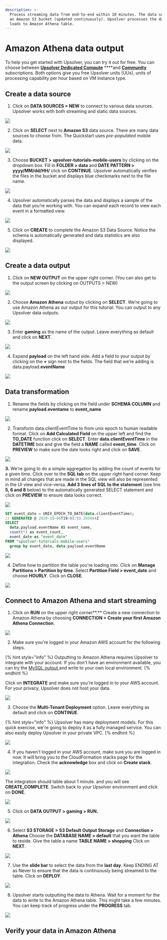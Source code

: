 ```yaml
---
description: >-
  Process streaming data from end-to-end within 10 minutes. The data source is
  an Amazon S3 bucket (updated continuously). Upsolver processes the data and
  loads to Amazon Athena table.
---
```


# Amazon Athena data output

To help you get started with Upsolver, you can try it out for free. You can choose between [**Upsolver Dedicated Compute**](https://app.upsolver.com/signup) ****and [**Community**](https://app.upsolver.com/signup/free) subscriptions. Both options give you free Upsolver units \(UUs\), units of processing capability per hour based on VM instance type.

## Create a data source

1. Click on **DATA SOURCES &gt; NEW** to connect to various data sources. Upsolver works with both streaming and static data sources.

![](https://lh3.googleusercontent.com/VEBtmN-b2sXlGI8KbaKyeZtTRuXAqt4NkBess6US8LAc6NxoQAvGaQLhr_2lTKRH6V3Pe2JglaQvDSlA5hcep_DedbJFNS7ayYi2Cx-uozzUkzfZW79DqsqJutaVp6-f0l799Goz)

2. Click on **SELECT** next to **Amazon S3** data source. There are many data sources to choose from. The Quickstart uses _pre-populated_ mobile data.

![](https://lh6.googleusercontent.com/Q4l7k9KjZetrJL8f1dtauybuIMw329ecce7bib5JDhOrOl4KasXJiSBxGAbTPujlaxGUHb92okdSyGH72L_Tj_j-mVvwuyOP8je5qXfrQPkuQq5w6njRXEgPTIx-O3n-csJnPuC_)

3. Choose **BUCKET &gt;** **upsolver-tutorials-mobile-users** by clicking on the dropdown box.  Fill in **FOLDER &gt; data** and **DATE PATTERN &gt; yyyy/MM/dd/HH/** click on **CONTINUE**. Upsolver automatically verifies the files in the bucket and displays blue checkmarks next to the file name.

![](../../../.gitbook/assets/image%20%2882%29.png)

4. Upsolver automatically parses the data and displays a sample of the data that you’re working with. You can expand each record to view each event in a formatted view.

![](https://lh4.googleusercontent.com/VSsLMilef5nd-Vgy7IyjZlPk4wzq_IBmo6kLKnIcVZqgrCkmVnYUKeJuzkV5hb1ZIWX5BzjPeq4OC0BV1Cfx8oXcM3HeVf0N3B8ow229INdD-aGIkei3KPrfMn_DFhxDgQ2P-MUh)

5. Click on **CREATE** to complete the Amazon S3 Data Source. Notice the schema is automatically generated and data statistics are also displayed.

![](https://lh4.googleusercontent.com/1TzV0loU_yMvnGi1-Yxk28yrhiR1ITl0IxeZTHMKROZQsOdVctaTtmNaWTe4wS1CAp4DWIyhUGYQVF8GkTV5qKsQFIphxoemWPxNzimagThCnDD9P9FmKZewIAzZkEknvTdeM_lf)

##  **Create a data output**

1. Click on **NEW OUTPUT** on the upper right corner. \(You can also get to the output screen by clicking on OUTPUTS &gt; NEW\)

![](https://lh4.googleusercontent.com/MWKDM4NzS3bsF93Pq5DZ-4nd5QV6B7JXOS2cA1N8vy92qij_fPmPTPeilDb1XiW3DjcZMc8L0YC-62snOK6wiXnefjBe-Ppku7s9ymdk3M5sS7NEUNiYPpJaQeHTe5mYgkfgBHV0)

2. Choose **Amazon Athena** output by clicking on **SELECT**. We’re going to use Amazon Athena as our output for this tutorial. You can output to any Upsolver data outputs. 

![](../../../.gitbook/assets/image%20%28105%29.png)

3. Enter **gaming** as the name of the output. Leave everything as default and click on **NEXT**.

![](../../../.gitbook/assets/image%20%288%29.png)

4. Expand **payload** on the left hand side. Add a field to your output by clicking on the **+** sign next to the fields. The field that we’re adding is data.payload.**eventName**

![](https://lh4.googleusercontent.com/kYfGKdqytOPUi7-qXFq-lStbLuIpgE1bv8L_Q-gOPypxSCCCNmpcK7Wk-FtVcYA9d_BQKMbAzg8_Cjb36rumK2Z-QC_m921h05G4hRnss1Qxvtc1x3H_vU8ZwMc_qnOXKqVpnvAE)

## **Data transformation**

1. Rename the fields by clicking on the field under **SCHEMA COLUMN** and rename **payload.eventame** to **event\_name**

![](https://lh4.googleusercontent.com/v_6Rqnc7nFQq3xCUF4DBwELml7m1ZhvPkZIBpIZ6kg7pLHIaO1oJchci6FFf4xX-xKAswiu6GemKqHAH5_ztLKOAmh8FZa-XSthejIQDOtXmSsP-0cEt59NMJkzxqmcUEZJNPBjo)

2. Transform data.clientEventTime to from unix epoch to human readable format. Click on **Add Calculated Field** on the upper left and find the **TO\_DATE** function click on **SELECT**. Enter **data.clientEventTime** in the **DATETIME** box and give the field a **NAME** called **event\_time**. Click on **PREVIEW** to make sure the date looks right and click on **SAVE**.

![](https://lh4.googleusercontent.com/f25W44WwYgJoAEeRl7qbPUJWaou9nw9HdNm4yAG0EMpFP1SICxEnpnGgTb7lyKHOcSmFGIlsHjkPOA4bBDZDFFl4zsm3SCQ9aXC8pLXwCLdLdGlV5jMNb-2Xu2odxMLIh032F6wW)

**3.** We're going to do a simple aggregation by adding the count of events for a given time. Click over to the **SQL tab** on the upper right hand corner. Keep in mind all changes that are made in the SQL view will also be represented in the UI view and vice-versa. **Add 3 lines of SQL to the statement** \(see line **5, 6 and 8** below\) to the automatically generated SELECT statement and click on **PREVIEW** to ensure data looks correct.

![](../../../.gitbook/assets/image%20%28109%29.png)

```sql
SET event_date = UNIX_EPOCH_TO_DATE(data.clientEventTime);
// GENERATED @ 2020-10-06T19:03:53.293444Z
SELECT
  data.payload.eventName AS event_name,
  count(*) as event_count,
  event_date as "event_date"
FROM "upsolver-tutorials-mobile-users" 
  group by event_date, data.payload.eventName
```

![](https://lh4.googleusercontent.com/5a89wcupXGYZDOWAHolTXZ9vEdMSAyj0t89VA6e6mzJjVVT6fNXPEgmzdMy7Z7Xna56GNJrGxXXi1mW0oJ-WO60yIArYI6aeM0yYnUBxFBieocFKd95Du1mBtkpA8Y8OM2rpX8NL)

4. Define how to partition the table you're loading into. Click on **Manage Partitions &gt; Partition by time**. Select **Partition Field &gt; event\_date** and choose **HOURLY**. Click on **CLOSE**.

![](../../../.gitbook/assets/o0cszx6e2r.gif)

## **Connect to Amazon Athena and start streaming**

1. Click on **RUN** on the upper right corner**.** Create a new connection to Amazon Athena by choosing **CONNECTION &gt; Create your first Amazon Athena Connection**.

![](../../../.gitbook/assets/g17e0gbkts.gif)

2.  Make sure you're logged in your Amazon AWS account for the following steps.

{% hint style="info" %}
Outputting to Amazon Athena requires Upsolver to integrate with your account. If you don't have an environment available, you can try the [MySQL output ](mysql-data-output-option.md)and write to your own local environment.
{% endhint %}

Click on **INTEGRATE** and make sure you're logged in to your AWS account. For your privacy, Upsolver does not host your data.

![](../../../.gitbook/assets/image%20%2846%29.png)

3. Choose the **Multi-Tenant Deployment** option. Leave everything as default and click on **CONTINUE**. 

{% hint style="info" %}
Upsolver has many deployment models. For this quick exercise, we're going to deploy it as a fully managed service. You can also easily deploy Upsolver in your private VPC.
{% endhint %}

![](../../../.gitbook/assets/image%20%28132%29.png)

4. If you haven't logged in your AWS account, make sure you are logged in now. It will bring you to the CloudFormation stacks page for the integration. Check the **acknowledge** box and click on **Create stack**. 

![](../../../.gitbook/assets/image%20%2837%29.png)

The integration should table about 1 minute. and you will see **CREATE\_COMPLETE**. Switch back to your Upsolver environment and click on **DONE**. 

![](../../../.gitbook/assets/image%20%28129%29.png)

5. Click on **DATA OUTPUT &gt; gaming &gt; RUN.**

![](../../../.gitbook/assets/kb2sdujhxs.gif)

6. Select **S3 STORAGE &gt; S3 Default Output Storage** and **Connection &gt; Athena** Choose the **DATABASE NAME &gt; default** that you want the table to reside. Give the table a name **TABLE NAME &gt; shopping** Click on **NEXT**.

![](../../../.gitbook/assets/uwmp9unw9k.gif)

  
7. Use the **slide bar** to select the data from the **last day**. Keep ENDING AT as Never to ensure that the data is continuously being streamed to the table. Click on **DEPLOY**.

![](../../../.gitbook/assets/image%20%28119%29.png)

8. Upsolver starts outputting the data to Athena. Wait for a moment for the data to write to the Amazon Athena table. This might take a few minutes. You can keep track of progress under the **PROGRESS** tab.

![](../../../.gitbook/assets/image%20%2831%29.png)

## **Verify your data in Amazon Athena**

